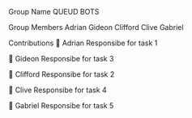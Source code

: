 Group Name
QUEUD BOTS

Group Members
Adrian
Gideon
Clifford
Clive
Gabriel

Contributions
👤 Adrian 
Responsibe for task 1

👤 Gideon 
Responsibe for task 3

👤 Clifford
Responsibe for task 2

👤 Clive
Responsibe for task 4

👤 Gabriel
Responsibe for task 5